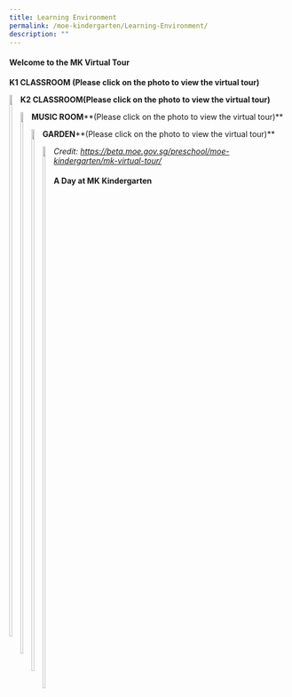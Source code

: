 ```yaml
---
title: Learning Environment
permalink: /moe-kindergarten/Learning-Environment/
description: ""
---
```

#### **Welcome to the MK Virtual Tour**


**K1 CLASSROOM (Please click on the photo to view the virtual tour)**

<div>


<div style="float: left">

<a href="[https://www-broadricksec-moe-edu-sg-admin.cwp.sg/cca/uniformed-groups/red-cross](https://www-broadricksec-moe-edu-sg-admin.cwp.sg/cca/uniformed-groups/red-cross)">

<img style="width:50%" src="/images/red%20cross%20logo.png">

</a>

</div>

<div>

</div>

</div>

**K2 CLASSROOM(Please click on the photo to view the virtual tour)**

<div>


<div style="float: left">

<a href="[https://www-broadricksec-moe-edu-sg-admin.cwp.sg/cca/uniformed-groups/red-cross](https://www-broadricksec-moe-edu-sg-admin.cwp.sg/cca/uniformed-groups/red-cross)">

<img style="width:50%" src="/images/red%20cross%20logo.png">

</a>

</div>

<div>

</div>

</div>

**MUSIC ROOM****(Please click on the photo to view the virtual tour)**

<div>


<div style="float: left">

<a href="[https://www-broadricksec-moe-edu-sg-admin.cwp.sg/cca/uniformed-groups/red-cross](https://www-broadricksec-moe-edu-sg-admin.cwp.sg/cca/uniformed-groups/red-cross)">

<img style="width:50%" src="/images/red%20cross%20logo.png">

</a>

</div>

<div>

</div>

</div>

**GARDEN****(Please click on the photo to view the virtual tour)**

<div>


<div style="float: left">

<a href="[https://www-broadricksec-moe-edu-sg-admin.cwp.sg/cca/uniformed-groups/red-cross](https://www-broadricksec-moe-edu-sg-admin.cwp.sg/cca/uniformed-groups/red-cross)">

<img style="width:50%" src="/images/red%20cross%20logo.png">

</a>

</div>

<div>

</div>

</div>

_Credit: https://beta.moe.gov.sg/preschool/moe-kindergarten/mk-virtual-tour/_  

#### **A Day at MK Kindergarten**

